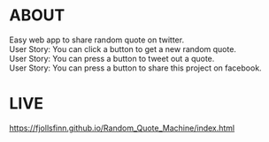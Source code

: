 # ABOUT
Easy web app to share random quote on twitter. <br />
User Story: You can click a button to get a new random quote. <br />
User Story: You can press a button to tweet out a quote. <br />
User Story: You can press a button to share this project on facebook. <br />
# LIVE
https://fjollsfinn.github.io/Random_Quote_Machine/index.html